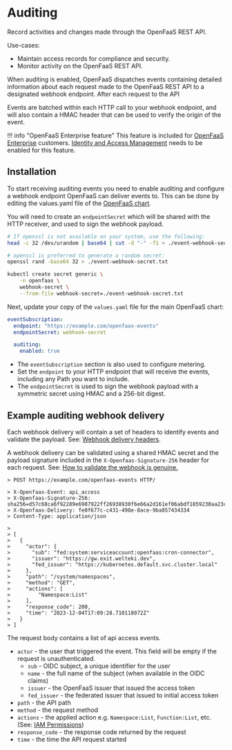 # Auditing

Record activities and changes made through the OpenFaaS REST API.

Use-cases:

* Maintain access records for compliance and security.
* Monitor activity on the OpenFaaS REST API.

When auditing is enabled, OpenFaaS dispatches events containing detailed information about each request  made to the OpenFaaS REST API to a designated webhook endpoint. After each request to the API 

Events are batched within each HTTP call to your webhook endpoint, and will also contain a HMAC header that can be used to verify the origin of the event.

!!! info "OpenFaaS Enterprise feature"
    This feature is included for [OpenFaaS Enterprise](/openfaas-pro/introduction) customers.
    [Identity and Access Management](/openfaas-pro/iam/overview/) needs to be enabled for this feature.


## Installation

To start receiving auditing events you need to enable auditing and configure a webhook endpoint OpenFaaS can deliver events to. This can be done by editing the values.yaml file of the [OpenFaaS chart](https://github.com/openfaas/faas-netes/tree/master/chart/openfaas).

You will need to create an `endpointSecret` which will be shared with the HTTP receiver, and used to sign the webhook payload.

```bash
# If openssl is not available on your system, use the following:
head -c 32 /dev/urandom | base64 | cut -d "-" -f1 > ./event-webhook-secret.txt

# openssl is preferred to generate a random secret:
openssl rand -base64 32 > ./event-webhook-secret.txt

kubectl create secret generic \
    -n openfaas \
    webhook-secret \
    --from-file webhook-secret=./event-webhook-secret.txt
```

Next, update your copy of the `values.yaml` file for the main OpenFaaS chart:

```yaml
eventSubscription:
  endpoint: "https://example.com/openfaas-events"
  endpointSecret: webhook-secret

  auditing:
    enabled: true
```

* The `eventSubscription` section is also used to configure metering.
* Set the `endpoint` to your HTTP endpoint that will receive the events, including any Path you want to include.
* The `endpointSecret` is used to sign the webhook payload with a symmetric secret using HMAC and a 256-bit digest.


## Example auditing webhook delivery

Each webhook delivery will contain a set of headers to identify events and validate the payload. See: [Webhook delivery headers](/openfaas-pro/billing-metrics/#webhook-delivery-headers).

A webhook delivery can be validated using a shared HMAC secret and the payload signature included in the 
`X-Openfaas-Signature-256` header for each request. See: [How to validate the webhook is genuine.](/openfaas-pro/billing-metrics/#installation)

```
> POST https://example.com/openfaas-events HTTP/

> X-Openfaas-Event: api_access
> X-Openfaas-Signature-256: sha256=d57c68ca6f92289e6987922ff26938930f6e66a2d161ef06abdf1859230aa23c
> X-Openfaas-Delivery: fe0f677c-c431-498e-8ace-9ba857434334
> Content-Type: application/json

> 
> [
>   {
>     "actor": {
>       "sub": "fed:system:serviceaccount:openfaas:cron-connector",
>       "issuer": "https://gw.exit.welteki.dev",
>       "fed_issuer": "https://kubernetes.default.svc.cluster.local"
>     },
>     "path": "/system/namespaces",
>     "method": "GET",
>     "actions": [
>         "Namespace:List"
>     ],
>     "response_code": 200,
>     "time": "2023-12-04T17:09:28.710118072Z"
>   }
> ]
```

The request body contains a list of api access events.

* `actor` - the user that triggered the event. This field will be empty if the request is unauthenticated.
    * `sub` - OIDC subject, a unique identifier for the user
    * `name` - the full name of the subject (when available in the OIDC claims)
    * `issuer` - the OpenFaaS issuer that issued the access token
    * `fed_issuer` - the federated issuer that issued to initial access token
* `path` - the API path
* `method` - the request method
* `actions` - the applied action e.g. `Namespace:List`, `Function:List`, etc. (See: [IAM Permissions](https://docs.openfaas.com/openfaas-pro/iam/overview/#permissions))
* `response_code` - the response code returned by the request
* `time` - the time the API request started